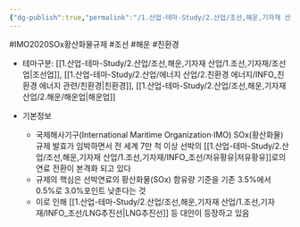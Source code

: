 ```yaml
---
{"dg-publish":true,"permalink":"/1.산업-테마-Study/2.산업/조선,해운,기자재 산업/1.조선,기자재/INFO_조선/IMO 2020 SOx(황산화물) 규제/","created":"2024-11-20T21:02:29.273+09:00","updated":"2025-06-26T17:01:32.421+09:00"}
---
```


#IMO2020SOx황산화물규제 #조선 #해운 #친환경  

- 테마구분: [[1.산업-테마-Study/2.산업/조선,해운,기자재 산업/1.조선,기자재/조선업\|조선업]], [[1.산업-테마-Study/2.산업/에너지 산업/2.친환경 에너지/INFO_친환경 에너지 관련/친환경\|친환경]], [[1.산업-테마-Study/2.산업/조선,해운,기자재 산업/2.해운/해운업\|해운업]]


- 기본정보
	- 국제해사기구(International Maritime Organization·IMO) SOx(황산화물) 규제 발효가 임박하면서 전 세계 7만 척 이상 선박의 [[1.산업-테마-Study/2.산업/조선,해운,기자재 산업/1.조선,기자재/INFO_조선/저유황유\|저유황유]]로의 연료 전환이 본격화 되고 있다
	- 규제의 핵심은 선박연료의 황산화물(SOx) 함유량 기준을 기존 3.5%에서 0.5%로 3.0%포인트 낮춘다는 것
	- 이로 인해 [[1.산업-테마-Study/2.산업/조선,해운,기자재 산업/1.조선,기자재/INFO_조선/LNG추진선\|LNG추진선]] 등 대안이 등장하고 있음
